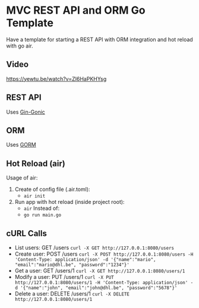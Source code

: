 # MVC REST API and ORM Go Template

Have a template for starting a REST API with ORM integration and hot reload with go air.

## Video

https://yewtu.be/watch?v=ZI6HaPKHYsg

## REST API

Uses [Gin-Gonic](https://gin-gonic.com/docs/)

## ORM

Uses [GORM](https://gorm.io/)

## Hot Reload (air)

Usage of air:

1. Create of config file (.air.toml):
   - `air init`
2. Run app with hot reload (inside project root):
   - `air`
     Instead of:
   - `go run main.go`

## cURL Calls

- List users: GET /users
`curl -X GET http://127.0.0.1:8080/users`
- Create user: POST /users
`curl -X POST http://127.0.0.1:8080/users -H 'Content-Type: application/json' -d '{"name":"mario", "email":"mario@dhl.be", "password":"1234"}'`
- Get a user: GET /users/1
`curl -X GET http://127.0.0.1:8080/users/1`
- Modify a user: PUT /users/1
`curl -X PUT http://127.0.0.1:8080/users/1 -H 'Content-Type: application/json' -d '{"name":"john", "email":"john@dhl.be", "password":"5678"}'`
- Delete a user: DELETE /users/1
`curl -X DELETE http://127.0.0.1:8080/users/1`
